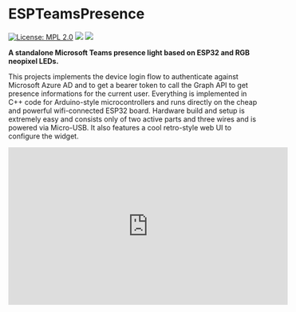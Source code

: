 # ESPTeamsPresence

[![License: MPL 2.0](https://img.shields.io/badge/License-MPL%202.0-brightgreen.svg)](https://opensource.org/licenses/MPL-2.0)
![](https://github.com/toblum/ESPTeamsPresence/workflows/BuildAndRelease/badge.svg)
![](https://img.shields.io/github/v/release/toblum/ESPTeamsPresence)


**A standalone Microsoft Teams presence light based on ESP32 and RGB neopixel LEDs.**

This projects implements the device login flow to authenticate against Microsoft Azure AD and to get a bearer token to call the Graph API to get presence informations for the current user. Everything is implemented in C++ code for Arduino-style microcontrollers and runs directly on the cheap and powerful wifi-connected ESP32 board. Hardware build and setup is extremely easy and consists only of two active parts and three wires and is powered via Micro-USB. It also features a cool retro-style web UI to configure the widget.

<iframe width="560" height="315" src="https://www.youtube.com/embed/3qcatKaqbU4" frameborder="0" allow="accelerometer; autoplay; encrypted-media; gyroscope; picture-in-picture" allowfullscreen></iframe>
